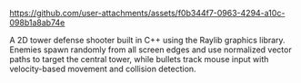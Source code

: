 
https://github.com/user-attachments/assets/f0b344f7-0963-4294-a10c-098b1a8ab74e



A 2D tower defense shooter built in C++ using the Raylib graphics library. Enemies spawn randomly from all screen edges and use normalized vector paths to target the central tower, while bullets track mouse input with velocity-based movement and collision detection.
